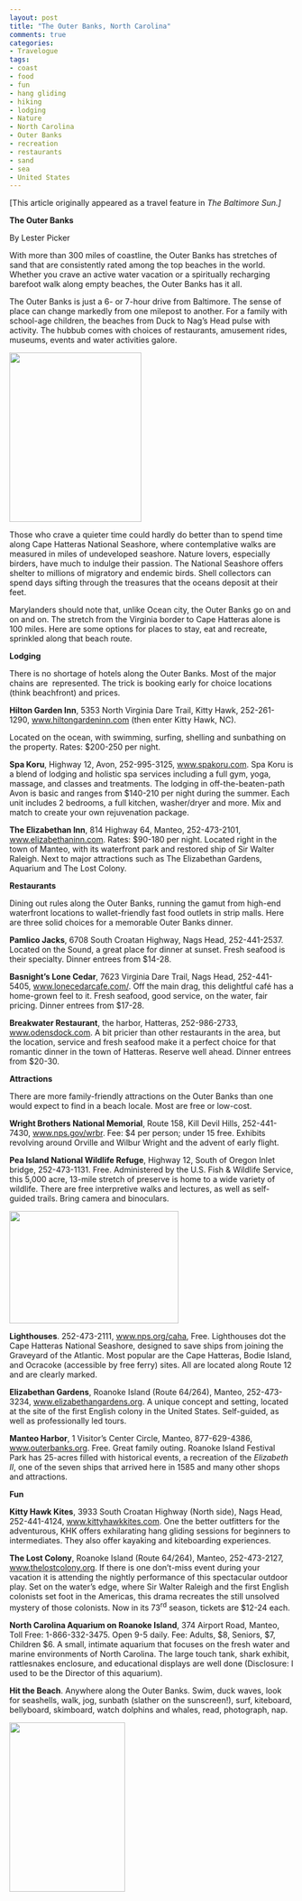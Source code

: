 ```yaml
---
layout: post
title: "The Outer Banks, North Carolina"
comments: true
categories:
- Travelogue
tags:
- coast
- food
- fun
- hang gliding
- hiking
- lodging
- Nature
- North Carolina
- Outer Banks
- recreation
- restaurants
- sand
- sea
- United States
---
```

[This article originally appeared as a travel feature in <em>The Baltimore Sun.]</em>

<strong>The Outer Banks</strong>

By Lester Picker

With more than 300 miles of coastline, the Outer Banks has stretches of sand that are consistently rated among the top beaches in the world. Whether you crave an active water vacation or a spiritually recharging barefoot walk along empty beaches, the Outer Banks has it all.

The Outer Banks is just a 6- or 7-hour drive from Baltimore. The sense of place can change markedly from one milepost to another. For a family with school-age children, the beaches from Duck to Nag’s Head pulse with activity. The hubbub comes with choices of restaurants, amusement rides, museums, events and water activities galore.

<a href="http://blog.lesterpickerphoto.com/wp-content/uploads/2010/07/outerbanks_2007-10-06_2%C2%A9LesterPicker.jpg"><img class="size-medium wp-image-280" title="outerbanks_2007-10-06_2©LesterPicker" src="http://blog.lesterpickerphoto.com/wp-content/uploads/2010/07/outerbanks_2007-10-06_2%C2%A9LesterPicker-234x300.jpg" alt="" width="234" height="300"></a>

Those who crave a quieter time could hardly do better than to spend time along Cape Hatteras National Seashore, where contemplative walks are measured in miles of undeveloped seashore. Nature lovers, especially birders, have much to indulge their passion. The National Seashore offers shelter to millions of migratory and endemic birds. Shell collectors can spend days sifting through the treasures that the oceans deposit at their feet.

Marylanders should note that, unlike Ocean city, the Outer Banks go on and on and on. The stretch from the Virginia border to Cape Hatteras alone is 100 miles. Here are some options for places to stay, eat and recreate, sprinkled along that beach route.

<strong>Lodging</strong>

There is no shortage of hotels along the Outer Banks. Most of the major chains are  represented. The trick is booking early for choice locations (think beachfront) and prices.

<strong>Hilton Garden Inn</strong>, 5353 North Virginia Dare Trail, Kitty Hawk, 252-261-1290, <a href="http://www.hiltongardeninn.com">www.hiltongardeninn.com</a> (then enter Kitty Hawk, NC).

Located on the ocean, with swimming, surfing, shelling and sunbathing on the property. Rates: $200-250 per night.

<strong>Spa Koru</strong>, Highway 12, Avon, 252-995-3125, <a href="http://www.spakoru.com">www.spakoru.com</a>. Spa Koru is a blend of lodging and holistic spa services including a full gym, yoga, massage, and classes and treatments. The lodging in off-the-beaten-path Avon is basic and ranges from $140-210 per night during the summer. Each unit includes 2 bedrooms, a full kitchen, washer/dryer and more. Mix and match to create your own rejuvenation package.

<strong>The Elizabethan Inn</strong>, 814 Highway 64, Manteo, 252-473-2101, <a href="http://www.elizabethaninn.com">www.elizabethaninn.com</a>. Rates: $90-180 per night. Located right in the town of Manteo, with its waterfront park and restored ship of Sir Walter Raleigh. Next to major attractions such as The Elizabethan Gardens, Aquarium and The Lost Colony.

<strong>Restaurants</strong>

Dining out rules along the Outer Banks, running the gamut from high-end waterfront locations to wallet-friendly fast food outlets in strip malls. Here are three solid choices for a memorable Outer Banks dinner.

<strong>Pamlico Jacks</strong>, 6708 South Croatan Highway, Nags Head, 252-441-2537. Located on the Sound, a great place for dinner at sunset. Fresh seafood is their specialty. Dinner entrees from $14-28.

<strong>Basnight’s Lone Cedar</strong>, 7623 Virginia Dare Trail, Nags Head, 252-441-5405, <a href="http://www.lonecedarcafe.com/">www.lonecedarcafe.com/</a>. Off the main drag, this delightful café has a home-grown feel to it. Fresh seafood, good service, on the water, fair pricing. Dinner entrees from $17-28.

<strong>Breakwater Restaurant</strong>, the harbor, Hatteras, 252-986-2733, <a href="http://www.odensdock.com">www.odensdock.com</a>. A bit pricier than other restaurants in the area, but the location, service and fresh seafood make it a perfect choice for that romantic dinner in the town of Hatteras. Reserve well ahead. Dinner entrees from $20-30.

<strong>Attractions</strong>

There are more family-friendly attractions on the Outer Banks than one would expect to find in a beach locale. Most are free or low-cost.

<strong>Wright Brothers National Memorial</strong>, Route 158, Kill Devil Hills, 252-441-7430, <a href="http://www.nps.gov/wrbr">www.nps.gov/wrbr</a>. Fee: $4 per person; under 15 free. Exhibits revolving around Orville and Wilbur Wright and the advent of early flight.

<strong>Pea Island National Wildlife Refuge</strong>, Highway 12, South of Oregon Inlet bridge, 252-473-1131. Free. Administered by the U.S. Fish &amp; Wildlife Service, this 5,000 acre, 13-mile stretch of preserve is home to a wide variety of wildlife. There are free interpretive walks and lectures, as well as self-guided trails. Bring camera and binoculars.

<strong> </strong>

<strong> </strong>

<strong>

<a href="http://blog.lesterpickerphoto.com/wp-content/uploads/2010/07/outerbanks_2009-08-13_3%C2%A9LesterPicker.jpg"><img class="size-medium wp-image-282" title="outerbanks_2009-08-13_3©LesterPicker" src="http://blog.lesterpickerphoto.com/wp-content/uploads/2010/07/outerbanks_2009-08-13_3%C2%A9LesterPicker-300x199.jpg" alt="" width="300" height="199"></a>

</strong>

<strong>Lighthouses</strong>. 252-473-2111, <a href="http://www.nps.org/caha">www.nps.org/caha</a>, Free. Lighthouses dot the Cape Hatteras National Seashore, designed to save ships from joining the Graveyard of the Atlantic. Most popular are the Cape Hatteras, Bodie Island, and Ocracoke (accessible by free ferry) sites. All are located along Route 12 and are clearly marked.

<strong>Elizabethan Gardens</strong>, Roanoke Island (Route 64/264), Manteo, 252-473-3234, <a href="http://www.elizabethangardens.org">www.elizabethangardens.org</a>. A unique concept and setting, located at the site of the first English colony in the United States. Self-guided, as well as professionally led tours.

<strong>Manteo Harbor</strong>, 1 Visitor’s Center Circle, Manteo, 877-629-4386, <a href="http://www.outerbanks.org">www.outerbanks.org</a>. Free. Great family outing. Roanoke Island Festival Park has 25-acres filled with historical events, a recreation of the <em>Elizabeth II</em>, one of the seven ships that arrived here in 1585 and many other shops and attractions.

<strong>Fun</strong>

<strong>Kitty Hawk Kites</strong>, 3933 South Croatan Highway (North side), Nags Head, 252-441-4124, <a href="http://www.kittyhawkkites.com">www.kittyhawkkites.com</a>. One the better outfitters for the adventurous, KHK offers exhilarating hang gliding sessions for beginners to intermediates. They also offer kayaking and kiteboarding experiences.

<strong>The Lost Colony</strong>, Roanoke Island (Route 64/264), Manteo, 252-473-2127, <a href="http://www.thelostcolony.org">www.thelostcolony.org</a>. If there is one don’t-miss event during your vacation it is attending the nightly performance of this spectacular outdoor play. Set on the water’s edge, where Sir Walter Raleigh and the first English colonists set foot in the Americas, this drama recreates the still unsolved mystery of those colonists. Now in its 73<sup>rd</sup> season, tickets are $12-24 each.

<strong>North Carolina Aquarium on Roanoke Island</strong>, 374 Airport Road, Manteo, Toll Free: 1-866-332-3475. Open 9-5 daily. Fee: Adults, $8, Seniors, $7, Children $6. A small, intimate aquarium that focuses on the fresh water and marine environments of North Carolina. The large touch tank, shark exhibit, rattlesnakes enclosure, and educational displays are well done (Disclosure: I used to be the Director of this aquarium).

<strong>Hit the Beach</strong>. Anywhere along the Outer Banks. Swim, duck waves, look for seashells, walk, jog, sunbath (slather on the sunscreen!), surf, kiteboard, bellyboard, skimboard, watch dolphins and whales, read, photograph, nap.

<a href="http://blog.lesterpickerphoto.com/wp-content/uploads/2010/07/outerbanks_2006-10-05_1%C2%A9LesterPicker.jpg"><img class="size-medium wp-image-283" title="Roanoke Sound, North Carolina" src="http://blog.lesterpickerphoto.com/wp-content/uploads/2010/07/outerbanks_2006-10-05_1%C2%A9LesterPicker-205x300.jpg" alt="" width="205" height="300"></a>